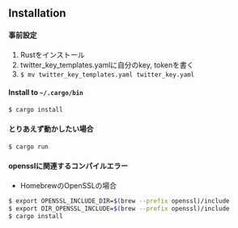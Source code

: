 ## Installation
#### 事前設定
1. Rustをインストール
2. twitter_key_templates.yamlに自分のkey, tokenを書く
3. `$ mv twitter_key_templates.yaml twitter_key.yaml`

#### Install to `~/.cargo/bin`
```bash
$ cargo install
```

#### とりあえず動かしたい場合
```bash
$ cargo run
```

#### opensslに関連するコンパイルエラー
- HomebrewのOpenSSLの場合
```bash
$ export OPENSSL_INCLUDE_DIR=$(brew --prefix openssl)/include
$ export DIR_OPENSSL_INCLUDE=$(brew --prefix openssl)/include
$ cargo install
```

